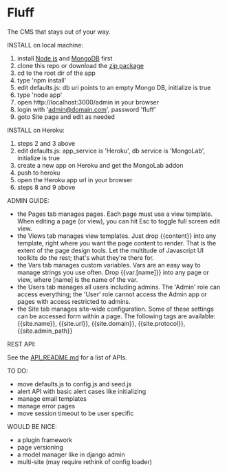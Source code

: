 Fluff
=====

The CMS that stays out of your way.

INSTALL on local machine:

1. install [Node.js](http://nodejs.org) and [MongoDB](http://mongodb.org) first
2. clone this repo or download the [zip package](https://github.com/jgildred/fluff/archive/master.zip)
3. cd to the root dir of the app
4. type 'npm install'
5. edit defaults.js: db uri points to an empty Mongo DB, initialize is true
6. type 'node app'
7. open http://localhost:3000/admin in your browser
8. login with 'admin@domain.com', password 'fluff'
9. goto Site page and edit as needed

INSTALL on Heroku:

1. steps 2 and 3 above
2. edit defaults.js: app_service is 'Heroku', db service is 'MongoLab', initialize is true
3. create a new app on Heroku and get the MongoLab addon
4. push to heroku
5. open the Heroku app url in your browser
6. steps 8 and 9 above

ADMIN GUIDE:

- the Pages tab manages pages. Each page must use a view template. When editing a page (or view), you can hit Esc to toggle full screen edit view.
- the Views tab manages view templates. Just drop {{content}} into any template, right where you want the page content to render. That is the extent of the page design tools. Let the multitude of Javascript UI toolkits do the rest; that's what they're there for.
- the Vars tab manages custom variables. Vars are an easy way to manage strings you use often. Drop {{var.[name]}} into any page or view, where [name] is the name of the var.
- the Users tab manages all users including admins. The 'Admin' role can access everything; the 'User' role cannot access the Admin app or pages with access restricted to admins.
- the Site tab manages site-wide configuration. Some of these settings can be accessed form within a page. The following tags are available: {{site.name}}, {{site.url}}, {{site.domain}}, {{site.protocol}}, {{site.admin_path}}

REST API:

See the [API_README.md](API_README.md) for a list of APIs.

TO DO:

- move defaults.js to config.js and seed.js
- alert API with basic alert cases like initializing
- manage email templates
- manage error pages
- move session timeout to be user specific

WOULD BE NICE:

- a plugin framework
- page versioning
- a model manager like in django admin
- multi-site (may require rethink of config loader)
